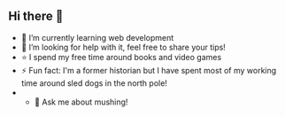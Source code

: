 ## Hi there 👋

- 🌱 I’m currently learning web development
- 🤔 I’m looking for help with it, feel free to share your tips!
- ⭐ I spend my free time around books and video games
- ⚡ Fun fact: I'm a former historian but I have spent most of my working time around sled dogs in the north pole!
- - 💬 Ask me about mushing!

